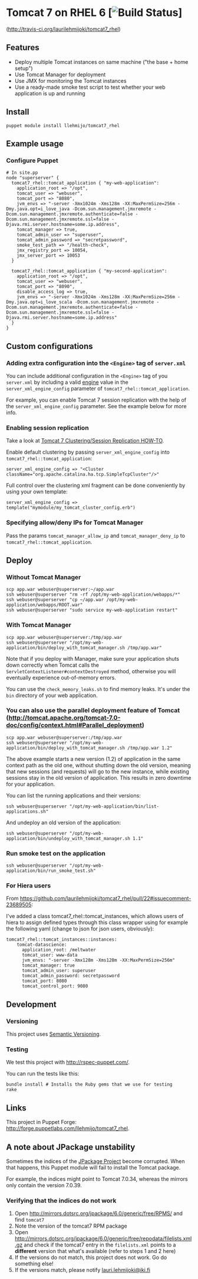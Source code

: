 # Tomcat 7 on RHEL 6 [![Build Status](https://secure.travis-ci.org/laurilehmijoki/tomcat7_rhel.png)]
(http://travis-ci.org/laurilehmijoki/tomcat7_rhel)

## Features

* Deploy multiple Tomcat instances on same machine ("the base + home setup")
* Use Tomcat Manager for deployment
* Use JMX for monitoring the Tomcat instances
* Use a ready-made smoke test script to test whether your web application is up and running

## Install

    puppet module install llehmijo/tomcat7_rhel

## Example usage

### Configure Puppet

    # In site.pp
    node "superserver" {
      tomcat7_rhel::tomcat_application { "my-web-application":
        application_root => "/opt",
        tomcat_user => "webuser",
        tomcat_port => "8080",
        jvm_envs => "-server -Xmx1024m -Xms128m -XX:MaxPermSize=256m -Dmy.java.opt=i_love_java -Dcom.sun.management.jmxremote -Dcom.sun.management.jmxremote.authenticate=false -Dcom.sun.management.jmxremote.ssl=false -Djava.rmi.server.hostname=some.ip.address",
        tomcat_manager => true,
        tomcat_admin_user => "superuser",
        tomcat_admin_password => "secretpassword",
        smoke_test_path => "/health-check",
        jmx_registry_port => 10054,
        jmx_server_port => 10053
      }

      tomcat7_rhel::tomcat_application { "my-second-application":
        application_root => "/opt",
        tomcat_user => "webuser",
        tomcat_port => "8090",
        disable_access_log => true,
        jvm_envs => "-server -Xmx1024m -Xms128m -XX:MaxPermSize=256m -Dmy.java.opt=i_love_scala -Dcom.sun.management.jmxremote -Dcom.sun.management.jmxremote.authenticate=false -Dcom.sun.management.jmxremote.ssl=false -Djava.rmi.server.hostname=some.ip.address"
      }
    }

## Custom configurations

### Adding extra configuration into the `<Engine>` tag of `server.xml`

You can include additional configuration in the `<Engine>` tag of you
`server.xml` by including a valid
[engine](http://tomcat.apache.org/tomcat-7.0-doc/config/engine.html) value in
the `server_xml_engine_config` parameter of `tomcat7_rhel::tomcat_application`.

For example, you can enable Tomcat 7 session replication with the help of the
`server_xml_engine_config` parameter. See the example below for more info.

### Enabling session replication

Take a look at [Tomcat 7 Clustering/Session Replication HOW-TO](http://tomcat.apache.org/tomcat-7.0-doc/cluster-howto.html).

Enable default clustering by passing `server_xml_engine_config` into `tomcat7_rhel::tomcat_application`:

    server_xml_engine_config => "<Cluster className="org.apache.catalina.ha.tcp.SimpleTcpCluster"/>"

Full control over the clustering xml fragment can be done conveniently by using your own template:

	server_xml_engine_config => template("mymodule/my_tomcat_cluster_config.erb")

### Specifying allow/deny IPs for Tomcat Manager

Pass the params `tomcat_manager_allow_ip` and `tomcat_manager_deny_ip` to
`tomcat7_rhel::tomcat_application`.

## Deploy

### Without Tomcat Manager

    scp app.war webuser@superserver:~/app.war
    ssh webuser@superserver "rm -rf /opt/my-web-application/webapps/*"
    ssh webuser@superserver "cp ~/app.war /opt/my-web-application/webapps/ROOT.war"
    ssh webuser@superserver "sudo service my-web-application restart"

### With Tomcat Manager

    scp app.war webuser@superserver:/tmp/app.war
    ssh webuser@superserver "/opt/my-web-application/bin/deploy_with_tomcat_manager.sh /tmp/app.war"

Note that if you deploy with Manager, make sure your application shuts down correctly when Tomcat calls the
`ServletContextListener#contextDestroyed` method, otherwise you will eventually experience out-of-memory errors.

You can use the `check_memory_leaks.sh` to find memory leaks. It's under the
`bin` directory of your web application.

###  You can also use the parallel deployment feature of Tomcat (http://tomcat.apache.org/tomcat-7.0-doc/config/context.html#Parallel_deployment)

    scp app.war webuser@superserver:/tmp/app.war
    ssh webuser@superserver "/opt/my-web-application/bin/deploy_with_tomcat_manager.sh /tmp/app.war 1.2"

The above example starts a new version (1.2) of application in the same context path as the old one, without shutting down the old version,
meaning that new sessions (and requests) will go to the new instance, while existing sessions stay in the old version of application.
This results in zero downtime for your application.

You can list the running applications and their versions:

	ssh webuser@superserver "/opt/my-web-application/bin/list-applications.sh"

And undeploy an old version of the application:

	ssh webuser@superserver "/opt/my-web-application/bin/undeploy_with_tomcat_manager.sh 1.1"

### Run smoke test on the application

    ssh webuser@superserver "/opt/my-web-application/bin/run_smoke_test.sh"

### For Hiera users

From <https://github.com/laurilehmijoki/tomcat7_rhel/pull/22#issuecomment-23689505>:

I've added a class tomcat7_rhel::tomcat_instances, which allows users of hiera
to assign defined types through this class wrapper using for example the
following yaml (change to json for json users, obviously):

    tomcat7_rhel::tomcat_instances::instances:
        tomcat-datascience:
          application_root: /meltwater
          tomcat_user: www-data
          jvm_envs: "-server -Xmx128m -Xms128m -XX:MaxPermSize=256m"
          tomcat_manager: true
          tomcat_admin_user: superuser
          tomcat_admin_password: secretpassword
          tomcat_port: 8080
          tomcat_control_port: 9080

## Development

### Versioning

This project uses [Semantic Versioning](http://semver.org).

### Testing

We test this project with <http://rspec-puppet.com/>.

You can run the tests like this:

    bundle install # Installs the Ruby gems that we use for testing
    rake

## Links

This project in Puppet Forge:
<http://forge.puppetlabs.com/llehmijo/tomcat7_rhel>.

## A note about JPackage unstability

Sometimes the indices of the [JPackage Project](http://www.jpackage.org/)
become corrupted. When that happens, this Puppet module will fail to install
the Tomcat package.

For example, the indices might point to Tomcat 7.0.34, whereas the mirrors only
contain the version 7.0.39.

### Verifying that the indices do not work

1. Open <http://mirrors.dotsrc.org/jpackage/6.0/generic/free/RPMS/> and find
   `tomcat7`
2. Note the version of the tomcat7 RPM package
3. Open
   <http://mirrors.dotsrc.org/jpackage/6.0/generic/free/repodata/filelists.xml.gz>
   and check if the tomcat7 entry in the `filelists.xml` points to a
   **different** version that what's available (refer to steps 1 and 2 here)
4. If the versions do not match, this project does not work. Go do something
   else!
5. If the versions match, please notify lauri.lehmijoki@iki.fi
